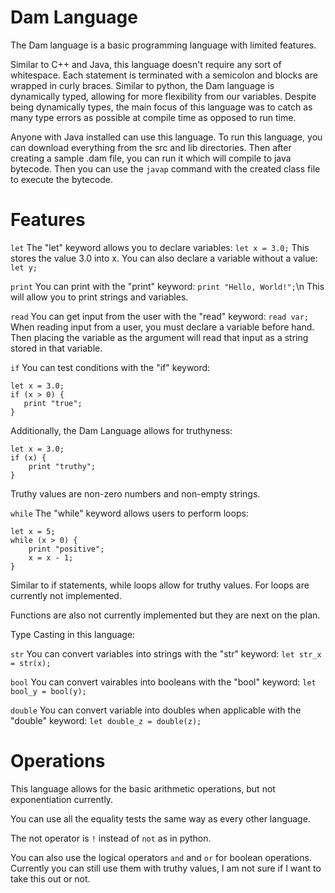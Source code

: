 # Dam Language
The Dam language is a basic programming language with limited features.

Similar to C++ and Java, this language doesn't require any sort of whitespace. Each statement is terminated with a semicolon and blocks are wrapped in curly braces. Similar to python, the Dam language is dynamically typed, allowing for more flexibility from our variables. Despite being dynamically types, the main focus of this language was to catch as many type errors as possible at compile time as opposed to run time.

Anyone with Java installed can use this language. To run this language, you can download everything from the src and lib directories. Then after creating a sample .dam file, you can run it which will compile to java bytecode. Then you can use the `javap` command with the created class file to execute the bytecode. 

# Features

`let`
The "let" keyword allows you to declare variables: `let x = 3.0;`
This stores the value 3.0 into x. You can also declare a variable without a value: `let y;`

`print`
You can print with the "print" keyword: `print "Hello, World!";`\n
This will allow you to print strings and variables.

`read`
You can get input from the user with the "read" keyword: `read var;`
When reading input from a user, you must declare a variable before hand. Then placing the variable as the argument will read that input as a string stored in that variable.

`if`
You can test conditions with the "if" keyword: 
```
let x = 3.0;
if (x > 0) {
   print "true"; 
}
```
Additionally, the Dam Language allows for truthyness:
```
let x = 3.0;
if (x) {
    print "truthy";
}
```
Truthy values are non-zero numbers and non-empty strings. 

`while`
The "while" keyword allows users to perform loops:
```
let x = 5;
while (x > 0) {
    print "positive";
    x = x - 1;
}
```
Similar to if statements, while loops allow for truthy values. For loops are currently not implemented.

Functions are also not currently implemented but they are next on the plan.

Type Casting in this language:

`str`
You can convert variables into strings with the "str" keyword: `let str_x = str(x);`

`bool`
You can convert vairables into booleans with the "bool" keyword: `let bool_y = bool(y);`

`double`
You can convert variable into doubles when applicable with the "double" keyword: `let double_z = double(z);`

# Operations

This language allows for the basic arithmetic operations, but not exponentiation currently. 

You can use all the equality tests the same way as every other language.

The not operator is `!` instead of `not` as in python. 

You can also use the logical operators `and` and `or` for boolean operations. Currently you can still use them with truthy values, I am not sure if I want to take this out or not.

